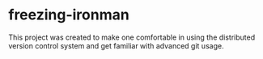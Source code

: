 freezing-ironman
================

This project was created to make one comfortable in using the distributed version control system and get familiar with advanced git usage.